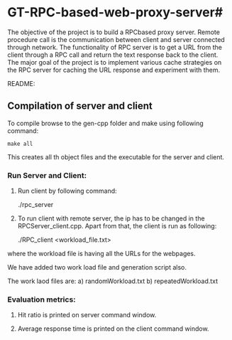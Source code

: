# GT-RPC-based-web-proxy-server#

The objective of the project is to build a RPC­based proxy server. Remote procedure call is the communication between client and server connected through network. The functionality of RPC server is to get a URL from the client through a RPC call and return the text response back to the client. The major goal of the project is to implement various cache strategies on the RPC server for caching the URL response and experiment with them. 


README:

## Compilation of server and client ##


To compile browse to the gen-cpp folder and make using following command:

	make all

This creates all th object files and the executable for the server and client.


### Run Server and Client: ###


1. Run client by following command:

	./rpc_server

2. To run client with remote server, the ip has to be changed in the RPCServer_client.cpp. Apart from that, the client is run as following:

	./RPC_client <workload_file.txt>

where the workload file is having all the URLs for the webpages.


We have added two work load file and generation script also.

The work laod files are:
	a) randomWorkload.txt
	b) repeatedWorkload.txt


### Evaluation metrics: ###

1. Hit ratio is printed on server command window.

2. Average response time is printed on the client command window. 
